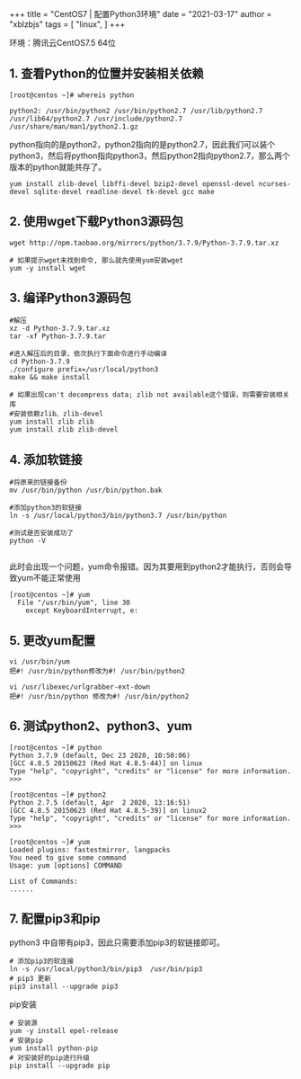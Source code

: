 +++
title = "CentOS7 | 配置Python3环境"
date = "2021-03-17"
author = "xblzbjs"
tags = [
  "linux",
]
+++


环境：腾讯云CentOS7.5 64位

## 1. 查看Python的位置并安装相关依赖

```shell
[root@centos ~]# whereis python

python2: /usr/bin/python2 /usr/bin/python2.7 /usr/lib/python2.7 /usr/lib64/python2.7 /usr/include/python2.7 /usr/share/man/man1/python2.1.gz
```

python指向的是python2，python2指向的是python2.7，因此我们可以装个python3，然后将python指向python3，然后python2指向python2.7，那么两个版本的python就能共存了。

```shell
yum install zlib-devel libffi-devel bzip2-devel openssl-devel ncurses-devel sqlite-devel readline-devel tk-devel gcc make 
```

## 2. 使用wget下载Python3源码包

```shell
wget http://npm.taobao.org/mirrors/python/3.7.9/Python-3.7.9.tar.xz

# 如果提示wget未找到命令, 那么就先使用yum安装wget
yum -y install wget
```

## 3. 编译Python3源码包

```shell
#解压
xz -d Python-3.7.9.tar.xz
tar -xf Python-3.7.9.tar
 
#进入解压后的目录，依次执行下面命令进行手动编译
cd Python-3.7.9
./configure prefix=/usr/local/python3
make && make install
 
# 如果出现can't decompress data; zlib not available这个错误，则需要安装相关库
#安装依赖zlib、zlib-devel
yum install zlib zlib
yum install zlib zlib-devel
```

## 4. 添加软链接

```shell
#将原来的链接备份
mv /usr/bin/python /usr/bin/python.bak
 
#添加python3的软链接
ln -s /usr/local/python3/bin/python3.7 /usr/bin/python
 
#测试是否安装成功了
python -V


```

此时会出现一个问题，yum命令报错。因为其要用到python2才能执行，否则会导致yum不能正常使用

```shell
[root@centos ~]# yum
  File "/usr/bin/yum", line 30
    except KeyboardInterrupt, e:
```

## 5. 更改yum配置

```shell
vi /usr/bin/yum
把#! /usr/bin/python修改为#! /usr/bin/python2
 
vi /usr/libexec/urlgrabber-ext-down
把#! /usr/bin/python 修改为#! /usr/bin/python2
```

## 6. 测试python2、python3、yum

```shell
[root@centos ~]# python
Python 3.7.9 (default, Dec 23 2020, 10:50:06) 
[GCC 4.8.5 20150623 (Red Hat 4.8.5-44)] on linux
Type "help", "copyright", "credits" or "license" for more information.
>>> 

[root@centos ~]# python2
Python 2.7.5 (default, Apr  2 2020, 13:16:51) 
[GCC 4.8.5 20150623 (Red Hat 4.8.5-39)] on linux2
Type "help", "copyright", "credits" or "license" for more information.
>>> 

[root@centos ~]# yum
Loaded plugins: fastestmirror, langpacks
You need to give some command
Usage: yum [options] COMMAND

List of Commands:
......

```

## 7. 配置pip3和pip

python3 中自带有pip3，因此只需要添加pip3的软链接即可。

```shell
# 添加pip3的软连接
ln -s /usr/local/python3/bin/pip3  /usr/bin/pip3
# pip3 更新
pip3 install --upgrade pip3
```

pip安装

```shell
# 安装源
yum -y install epel-release
# 安装pip
yum install python-pip
# 对安装好的pip进行升级
pip install --upgrade pip
```
